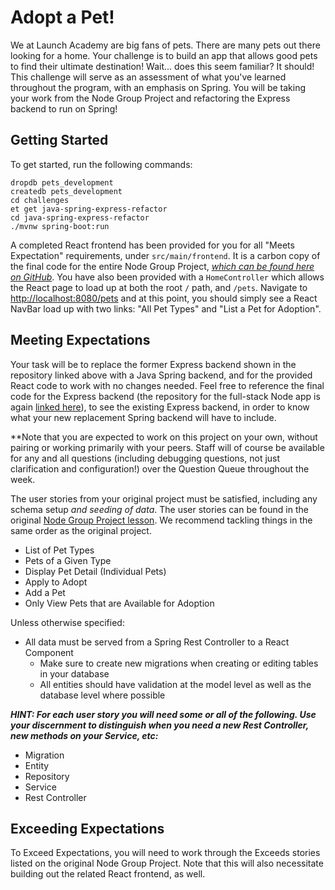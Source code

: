 # Adopt a Pet!

We at Launch Academy are big fans of pets. There are many pets out there looking for a home. Your challenge is to build an app that allows good pets to find their ultimate destination! Wait... does this seem familiar? It should! This challenge will serve as an assessment of what you've learned throughout the program, with an emphasis on Spring. You will be taking your work from the Node Group Project and refactoring the Express backend to run on Spring! 

## Getting Started 

To get started, run the following commands:

```no-highlight
dropdb pets_development
createdb pets_development
cd challenges
et get java-spring-express-refactor
cd java-spring-express-refactor
./mvnw spring-boot:run
```

A completed React frontend has been provided for you for all "Meets Expectation" requirements, under `src/main/frontend`. It is a carbon copy of the final code for the entire Node Group Project, [_which can be found here on GitHub_][node-group-project-final-code]. You have also been provided with a `HomeController` which allows the React page to load up at both the root `/` path, and `/pets`. Navigate to <http://localhost:8080/pets> and at this point, you should simply see a React NavBar load up with two links: "All Pet Types" and "List a Pet for Adoption".

## Meeting Expectations

Your task will be to replace the former Express backend shown in the repository linked above with a Java Spring backend, and for the provided React code to work with no changes needed. Feel free to reference the final code for the Express backend (the repository for the full-stack Node app is again [linked here][node-group-project-final-code]), to see the existing Express backend, in order to know what your new replacement Spring backend will have to include.

**Note that you are expected to work on this project on your own, without pairing or working primarily with your peers. Staff will of course be available for any and all questions (including debugging questions, not just clarification and configuration!) over the Question Queue throughout the week.

The user stories from your original project must be satisfied, including any schema setup _and seeding of data_. The user stories can be found in the original [Node Group Project lesson][node-group-project-lesson]. We recommend tackling things in the same order as the original project.

* List of Pet Types
* Pets of a Given Type
* Display Pet Detail (Individual Pets)
* Apply to Adopt
* Add a Pet
* Only View Pets that are Available for Adoption

Unless otherwise specified:
- All data must be served from a Spring Rest Controller to a React Component
  - Make sure to create new migrations when creating or editing tables in your database
  - All entities should have validation at the model level as well as the database level where possible

**_HINT: For each user story you will need some or all of the following. Use your discernment to distinguish when you need a new Rest Controller, new methods on your Service, etc:_**

- Migration
- Entity
- Repository
- Service
- Rest Controller

## Exceeding Expectations

To Exceed Expectations, you will need to work through the Exceeds stories listed on the original Node Group Project. Note that this will also necessitate building out the related React frontend, as well.

[node-group-project-final-code]: https://github.com/LaunchAcademy/node-group-project-final
[node-group-project-lesson]: https://learn.launchacademy.com/lessons/node-group-project